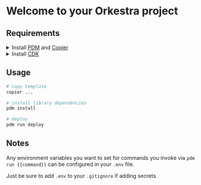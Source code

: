 
# Welcome to your Orkestra project

## Requirements

<details>
<summary>Install <a href="https://pdm.fming.dev">PDM</a> and <a href="https://copier.readthedocs.io/en/latest/">Copier</a></summary>

```bash
brew install pipx
pipx install pdm
pipx install copier
```

</details>

<details>
<summary>Install <a href="https://docs.aws.amazon.com/cdk/latest/guide/cli.html">CDK</a></a></summary>

```bash
npm install -g aws-cdk
```

</details>


## Usage

```bash
# copy template
copier ...

# install library dependencies
pdm install

# deploy
pdm run deploy
```

## Notes

Any environment variables you want to set for commands you invoke via `pdm run {{command}}` can be configured in your
`.env` file.

Just be sure to add `.env` to your `.gitignore` if adding secrets.
